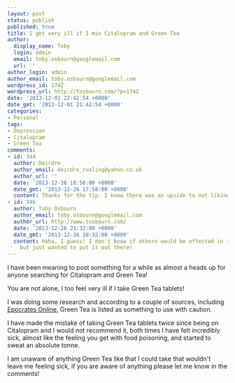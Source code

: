 ```yaml
---
layout: post
status: publish
published: true
title: I get very ill if I mix Citalopram and Green Tea
author:
  display_name: Toby
  login: admin
  email: toby.osbourn@googlemail.com
  url: ''
author_login: admin
author_email: toby.osbourn@googlemail.com
wordpress_id: 1742
wordpress_url: http://tosbourn.com/?p=1742
date: '2013-12-01 22:42:54 +0000'
date_gmt: '2013-12-01 21:42:54 +0000'
categories:
- Personal
tags:
- Depression
- Citalopram
- Green Tea
comments:
- id: 344
  author: Deirdre
  author_email: deirdre_rusling@yahoo.co.uk
  author_url: ''
  date: '2013-12-26 18:58:00 +0000'
  date_gmt: '2013-12-26 17:58:00 +0000'
  content: Thanks for the tip. I knew there was an upside to not liking green tea!
- id: 346
  author: Toby Osbourn
  author_email: toby.osbourn@googlemail.com
  author_url: http://www.tosbourn.com/
  date: '2013-12-26 21:32:00 +0000'
  date_gmt: '2013-12-26 20:32:00 +0000'
  content: Haha, I guess! I don't know if others would be effected in the same way,
    but just wanted to put it out there!
---
```

<p>I have been meaning to post something for a while as almost a heads up for anyone searching for Citalopram and Green Tea!</p>
<p>You are not alone, I too feel very ill if I take Green Tea tablets!</p>
<p>I was doing some research and according to a couple of sources, including <a href="https://online.epocrates.com/u/104496/citalopram/Drug+Interactions">Epocrates Online</a>, Green Tea is listed as something to use with caution.</p>
<p>I have made the mistake of taking Green Tea tablets twice since being on Citalopram and I would not recommend it, both times I have felt incredibly sick, almost like the feeling you get with food poisoning, and started to sweat an absolute tonne.</p>
<p>I am unaware of anything Green Tea like that I could take that wouldn't leave me feeling sick, if you are aware of anything please let me know in the comments!</p>
